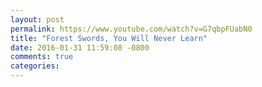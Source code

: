 ```yaml
---
layout: post
permalink: https://www.youtube.com/watch?v=G7qbpFUabN0
title: "Forest Swords, You Will Never Learn"
date: 2016-01-31 11:59:08 -0800
comments: true
categories: 
---
```


